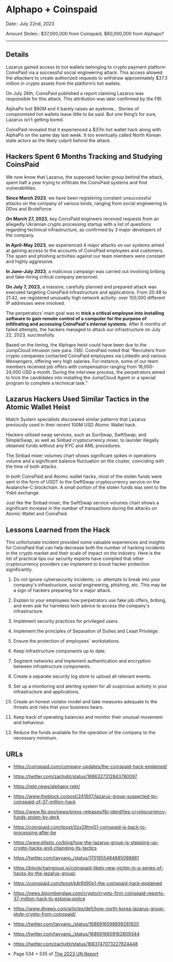 # Alphapo + Coinspaid

Date:: July 22nd, 2023

Amount Stolen:: $37,000,000 from Coinspaid, $60,000,000 from Alphapo?


---


## Details

Lazarus gained access to hot wallets belonging to crypto payment platform CoinsPaid via a successful social engineering attack. This access allowed the attackers to create authorized requests to withdraw approximately $37.3 million in crypto assets from the platform’s hot wallets. 

On July 26th, CoinsPaid published a report claiming Lazarus was responsible for this attack. This attribution was later confirmed by the FBI.

AlphaPo lost $60M and it barely raises an eyebrow… Stories of compromised hot wallets leave little to be said. But one thing’s for sure, Lazarus isn’t getting bored.

CoinsPaid revealed that it experienced a $37m hot wallet hack along with AlphaPo on the same day last week. It too eventually called North Korean state actors as the likely culprit behind the attack.

## Hackers Spent 6 Months Tracking and Studying CoinsPaid

We now know that Lazarus, the supposed hacker group behind the attack, spent half a year trying to infiltrate the CoinsPaid systems and find vulnerabilities.

**Since March 2023**, we have been registering constant unsuccessful attacks on the company of various kinds, ranging from social engineering to DDos and BruteForce.

**On March 27, 2023**, key CoinsPaid engineers received requests from an allegedly Ukrainian crypto processing startup with a list of questions regarding technical infrastructure, as confirmed by 3 major developers of the company.

**In April-May 2023**, we experienced 4 major attacks on our systems aimed at gaining access to the accounts of CoinsPaid employees and customers. The spam and phishing activities against our team members were constant and highly aggressive.

**In June-July 2023**, a malicious campaign was carried out involving bribing and fake-hiring critical company personnel.

**On July 7, 2023**, a massive, carefully planned and prepared attack was executed targeting CoinsPaid infrastructure and applications. From 20:48 to 21:42, we registered unusually high network activity: over 150,000 different IP addresses were involved.

The perpetrators’ main goal was to **trick a critical employee into installing software to gain remote control of a computer for the purpose of infiltrating and accessing CoinsPaid's internal systems**. After 6 months of failed attempts, the hackers managed to attack our infrastructure on July 22, 2023, successfully.

Based on the timing, the Alphapo heist could have been due to the JumpCloud intrusion (see para. 136). CoinsPaid noted that “Recruiters from crypto companies contacted CoinsPaid employees via LinkedIn and various Messengers, offering very high salaries. For instance, some of our team members received job offers with compensation ranging from 16,000-24,000 USD a month. During the interview process, the perpetrators aimed to trick the candidates into installing the JumpCloud Agent or a special program to complete a technical task.”



## Lazarus Hackers Used Similar Tactics in the Atomic Wallet Heist

Match System specialists discovered similar patterns that Lazarus previously used in their recent 100M USD Atomic Wallet hack.

Hackers utilised swap services, such as SunSwap, SwftSwap, and SimpleSwap, as well as Sinbad cryptocurrency mixer, to launder illegally obtained funds without any KYC and AML procedures.

The Sinbad mixer volumes chart shows significant spikes in operations volume and a significant balance fluctuation on the cluster, coinciding with the time of both attacks.

In both CoinsPaid and Atomic wallet hacks, most of the stolen funds were sent in the form of USDT to the SwftSwap cryptocurrency service on the Avalanche-C blockchain. A small portion of the stolen funds was sent to the Yobit exchange.

Just like the Sinbad mixer, the SwftSwap service volumes chart shows a significant increase in the number of transactions during the attacks on Atomic Wallet and CoinsPaid.

## Lessons Learned from the Hack

This unfortunate incident provided some valuable experiences and insights for CoinsPaid that can help decrease both the number of hacking incidents in the crypto market and their scale of impact on the industry. Here is the list of practical tips our security experts have compiled that other cryptocurrency providers can implement to boost hacker protection significantly.

1. Do not ignore cybersecurity incidents, i.e. attempts to break into your company's infrastructure, social engineering, phishing, etc. This may be a sign of hackers preparing for a major attack.

2. Explain to your employees how perpetrators use fake job offers, bribing, and even ask for harmless tech advice to access the company's infrastructure.

3. Implement security practices for privileged users.

4. Implement the principles of Separation of Duties and Least Privilege.

5. Ensure the protection of employees' workstations.

6. Keep infrastructure components up to date.

7. Segment networks and implement authentication and encryption between infrastructure components.

8. Create a separate security log store to upload all relevant events.

9. Set up a monitoring and alerting system for all suspicious activity in your infrastructure and applications.

10. Create an honest violator model and take measures adequate to the threats and risks that your business bears.

11. Keep track of operating balances and monitor their unusual movement and behaviour.

12. Reduce the funds available for the operation of the company to the necessary minimum.


## URLs

- https://coinspaid.com/company-updates/the-coinspaid-hack-explained/

- https://twitter.com/zachxbt/status/1686327312843780097

- https://rekt.news/alphapo-rekt/

- https://www.theblock.co/post/241607/lazarus-group-suspected-by-coinspaid-of-37-million-hack

- https://www.fbi.gov/news/press-releases/fbi-identifies-cryptocurrency-funds-stolen-by-dprk

- https://coinspaid.com/tpost/0zx28tmj51-coinspaid-is-back-to-processing-after-be

- https://www.elliptic.co/blog/how-the-lazarus-group-is-stepping-up-crypto-hacks-and-changing-its-tactics

- https://twitter.com/tayvano_/status/1701955484885098881

- https://blockchaingroup.io/coinspaid-likely-new-victim-in-a-series-of-hacks-by-the-lazarus-group/

- https://coinspaid.com/tpost/k4r6jt90p1-the-coinspaid-hack-explained

- https://news.bloomberglaw.com/crypto/crypto-firm-coinspaid-reports-37-million-hack-to-estonia-police

- https://www.dlnews.com/articles/defi/how-north-korea-lazarus-group-stole-crypto-from-coinspaid/

- https://twitter.com/tayvano_/status/1686916598899281920

- https://twitter.com/tayvano_/status/1686916609162809344

- https://twitter.com/zachxbt/status/1683747073227624448

- Page 534 + 535 of [The 2023 UN Report](https://documents.un.org/doc/undoc/gen/n24/032/68/pdf/n2403268.pdf?token=Lnb4xBoncpFwgtMIpl&fe=true)
